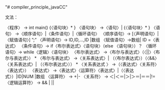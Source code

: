 "# compiler_principle_javaCC" 

文法：

〈程序〉 → int main() {〈语句块〉* } 
〈语句块〉 →〈语句〉| {〈语句块〉* } 
〈语句〉 →〈顺序语句〉|〈条件语句〉|〈循环语句〉
〈顺序语句〉→ [〈声明语句〉| 〈赋值语句〉] ”;” 
〈声明语句〉→ <TYPE> ID,ID,…,ID  |数组
〈赋值语句〉→数组| ID =〈表达式〉 
〈条件语句〉→ if〈布尔表达式〉〈语句块〉（else 〈语句块〉）？ 
〈循环语句〉→ while〈逻辑〉〈语句块〉 
〈布尔表达式〉 →〈布尔与表达式〉（〈||〉〈布尔与表达式〉） * 
〈布尔与表达式〉 →〈关系表达式〉| （〈布尔表达式〉）（〈&&〉 〈关系表达式〉| （〈布尔表达式〉）） * 
〈关系表达式 〉 →（〈表达式〉〈关系符〉〈表达式〉） 
〈表达式〉 →〈表达式〉〈运算符〉〈表达式〉|（〈表达式〉）|ID|NUM  |数组 
〈运算符〉 → +|-
〈关系符〉 → ＜|＜＝|＞|＞＝|＝＝|!= 
〈逻辑运算符〉 → && | || 
